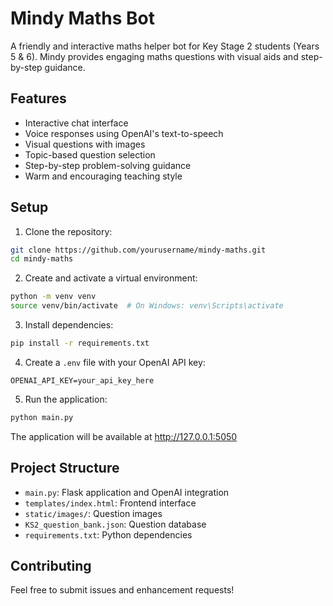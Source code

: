 # Mindy Maths Bot

A friendly and interactive maths helper bot for Key Stage 2 students (Years 5 & 6). Mindy provides engaging maths questions with visual aids and step-by-step guidance.

## Features

- Interactive chat interface
- Voice responses using OpenAI's text-to-speech
- Visual questions with images
- Topic-based question selection
- Step-by-step problem-solving guidance
- Warm and encouraging teaching style

## Setup

1. Clone the repository:
```bash
git clone https://github.com/yourusername/mindy-maths.git
cd mindy-maths
```

2. Create and activate a virtual environment:
```bash
python -m venv venv
source venv/bin/activate  # On Windows: venv\Scripts\activate
```

3. Install dependencies:
```bash
pip install -r requirements.txt
```

4. Create a `.env` file with your OpenAI API key:
```
OPENAI_API_KEY=your_api_key_here
```

5. Run the application:
```bash
python main.py
```

The application will be available at http://127.0.0.1:5050

## Project Structure

- `main.py`: Flask application and OpenAI integration
- `templates/index.html`: Frontend interface
- `static/images/`: Question images
- `KS2_question_bank.json`: Question database
- `requirements.txt`: Python dependencies

## Contributing

Feel free to submit issues and enhancement requests! 